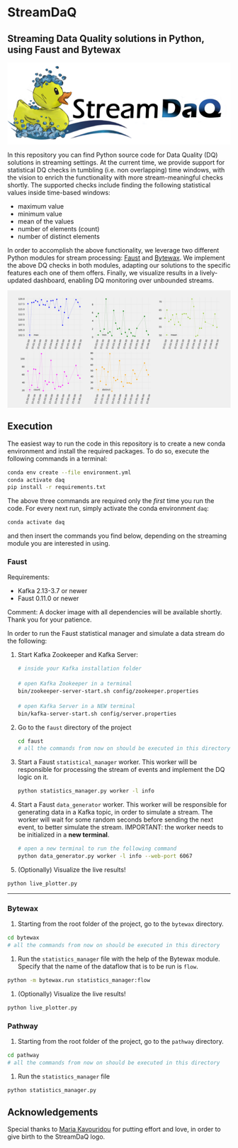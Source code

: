 # StreamDaQ
## Streaming Data Quality solutions in Python, using Faust and Bytewax

<p align="center">
    <img align="middle" src="Stream%20DaQ%20logo.png" alt="Stream Data Quality logo: a rubber duck and text"/>
</p>

In this repository you can find Python source code for Data Quality (DQ) solutions in streaming settings. 
At the current time, we provide support for statistical DQ checks in tumbling (i.e. non overlapping) time windows,
with the vision to enrich the functionality with more stream-meaningful checks shortly. The supported checks include
finding the following statistical values inside time-based windows:
- maximum value
- minimum value
- mean of the values
- number of elements (count)
- number of distinct elements

In order to accomplish the above functionality, we leverage two different Python modules for stream processing:
[Faust](https://faust-streaming.github.io/faust/) and [Bytewax](https://bytewax.io/). We implement the above DQ checks 
in both modules, adapting our solutions to the specific features each one of them offers. Finally, we visualize results
in a lively-updated dashboard, enabling DQ monitoring over unbounded streams.

<p align="center">
    <img align="middle" src="dq_dashboard/dq_dashboard.gif" alt="Stream Data Quality dashboard animation"/>
</p>

## Execution

The easiest way to run the code in this repository is to create a new conda environment and install the required
packages. To do so, execute the following commands in a terminal:
```bash
conda env create --file environment.yml
conda activate daq
pip install -r requirements.txt
```

The above three commands are required only the *first* time you run the code. For every next run, simply activate
the conda environment `daq`:
```bash
conda activate daq
```
and then insert the commands you find below, depending on the streaming module you are interested in using.

### Faust

Requirements: 
- Kafka 2.13-3.7 or newer
- Faust 0.11.0 or newer

Comment: A docker image with all dependencies will be available shortly. Thank you for your patience.

In order to run the Faust statistical manager and simulate a data stream do the following:

1. Start Kafka Zookeeper and Kafka Server:
    ```bash
    # inside your Kafka installation folder
    
    # open Kafka Zookeeper in a terminal
    bin/zookeeper-server-start.sh config/zookeeper.properties
    
    # open Kafka Server in a NEW terminal
    bin/kafka-server-start.sh config/server.properties
    ```
1. Go to the `faust` directory of the project
   ```bash
   cd faust
   # all the commands from now on should be executed in this directory
   ```

1. Start a Faust `statistical_manager` worker. This worker will be responsible for processing the stream of events and
implement the DQ logic on it.
    ```bash
    python statistics_manager.py worker -l info
    ```

1. Start a Faust `data_generator` worker. This worker will be responsible for generating data in a Kafka topic, in order
to simulate a stream. The worker will wait for some random seconds before sending the next event, to better simulate the
stream. IMPORTANT: the worker needs to be initialized in a **new terminal**.
    ```bash
    # open a new terminal to run the following command
    python data_generator.py worker -l info --web-port 6067
    ```

1. (Optionally) Visualize the live results!
```bash
python live_plotter.py
```
***
### Bytewax
1. Starting from the root folder of the project, go to the `bytewax` directory.
```bash
cd bytewax
# all the commands from now on should be executed in this directory
```

1. Run the `statistics_manager` file with the help of the Bytewax module. Specify that the name of the 
dataflow that is to be run is `flow`.
 ```bash
 python -m bytewax.run statistics_manager:flow
 ```
   
1. (Optionally) Visualize the live results!
```bash
python live_plotter.py
```

### Pathway
1. Starting from the root folder of the project, go to the `pathway` directory.
```bash
cd pathway
# all the commands from now on should be executed in this directory
```

1. Run the `statistics_manager` file
 ```bash
 python statistics_manager.py
 ```

## Acknowledgements

Special thanks to [Maria Kavouridou](https://www.linkedin.com/in/maria-kavouridou/) for putting effort and love, in order to give birth to the StreamDaQ logo.

